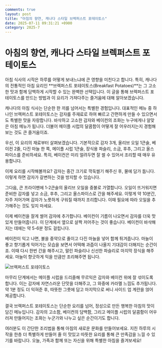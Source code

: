```yaml
---
comments: true
layout: post
title: "아침의 향연, 캐나다 스타일 브렉퍼스트 포테이토스"
date: 2025-07-11 09:31:21 +0900
category: 2025-7
---
```


# 아침의 향연, 캐나다 스타일 브렉퍼스트 포테이토스

아침 식사의 시작은 하루를 어떻게 보내느냐에 큰 영향을 미친다고 합니다. 특히, 캐나다의 전통적인 아침 요리인 **브렉퍼스트 포테이토스(Breakfast Potatoes)**는 그 고소한 맛과 함께 담백하게 시작할 수 있는 완벽한 선택입니다. 이 글을 통해 브렉퍼스트 포테이토스를 만드는 방법과 이 요리가 가져다주는 즐거움에 대해 알아보겠습니다.

캐나다의 아침 식사는 단순한 한 끼를 넘어서는 특별한 경험입니다. 대표적인 메뉴 중 하나인 브렉퍼스트 포테이토스는 감자를 주재료로 하여 빠르고 간편하게 만들 수 있으면서도 특별한 맛을 자랑합니다. 바삭하고 고소한 감자와 베이컨의 조화는 누구에게나 알맞은 아침 메뉴가 됩니다. 더불어 메이플 시럽의 달콤함이 어떻게 잘 어우러지는지 경험해보는 것도 큰 즐거움이죠.

우선, 이 요리의 재료부터 살펴보겠습니다. 기본적으로 감자 3개, 올리브 오일 1큰술, 베이컨 2줄, 다진 마늘 한 쪽, 메이플 시럽 1큰술, 장식용 파슬리, 소금, 후추, 그리고 올스파이스를 준비하세요. 특히, 베이컨은 미리 얼려두면 잘 썰 수 있어서 조리할 때 매우 유용합니다. 

이제 요리를 시작해볼까요? 감자는 중간 크기로 깍둑썰기 해주신 후, 물에 담가 둡니다. 이렇게 하면 감자가 갈변하는 것을 방지할 수 있습니다. 

그다음, 큰 프라이팬에 1-2큰술의 올리브 오일을 중불로 가열합니다. 오일이 뜨거워지면 준비한 감자를 넣고 소금, 후추, 그리고 올스파이스로 간을 해주세요. 이렇게 약 10분간, 자주 저어가며 감자가 노릇하게 구워질 때까지 조리합니다. 이때 필요에 따라 오일을 추가해주는 것도 잊지 마세요. 

이제 베이컨을 잘게 썰어 감자에 추가합니다. 베이컨이 기름이 나오면서 감자를 더욱 맛있게 만들어줍니다. 이 단계에서 옆으로 살짝 저어주는 것이 좋습니다. 베이컨이 바삭해지는 데에는 약 5-6분 정도 걸립니다. 

베이컨이 익고 나면, 불을 중약으로 줄이고 다진 마늘을 넣어 함께 튀겨줍니다. 마늘이 좋고 향기롭게 익어가는 모습을 보면서 어떡해 과즙이 나올지 기대감이 더해지는 순간이죠. 이때 다시 한번 간을 해주시고, 말린 파슬리나 신선한 파슬리로 마지막 장식을 해주세요. 마늘이 향긋하게 익을 만큼만 조리해주면 됩니다. 

![브렉퍼스트 포테이토스](https://www.themealdb.com/images/media/meals/1550441882.jpg)

마무리 단계에서는 메이플 시럽을 드리즐해 무르익은 감자와 베이컨 위에 잘 섞이도록 합니다. 이는 감자에 자연스러운 단맛을 더해주고, 그 와중에 카라멜 느낌도 추가됩니다. 약 1분 정도 더 익혀준 후, 따뜻한 그릇에 담고 마지막으로 써니 사이드 업 계란을 얹어 제공합니다. 

결국 브렉퍼스트 포테이토스는 단순한 요리를 넘어, 정성으로 만든 행복한 아침의 맛이 담긴 메뉴입니다. 감자의 고소함, 베이컨의 담백함, 그리고 메이플 시럽의 달콤함이 어우러져 만들어지는 조화는 누군가와 나누고 싶은 순간이기도 합니다. 

여러분도 이 간단한 조리법을 통해 아침의 새로운 문화를 만들어보세요. 지친 하루의 시작을 한층 더 특별하게 만들어 줄 이 맛있고 따뜻한 요리를 통해 큰 만족감을 느낄 수 있기를 바랍니다. 오늘, 가족과 함께 또는 자신을 위해 특별한 아침을 즐겨보세요!